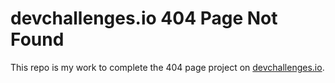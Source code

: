 # devchallenges.io 404 Page Not Found 

This repo is my work to complete the 404 page project on [devchallenges.io](https://devchallenges.io/challenges).
